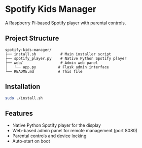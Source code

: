 # Spotify Kids Manager

A Raspberry Pi-based Spotify player with parental controls.

## Project Structure

```
spotify-kids-manager/
├── install.sh           # Main installer script
├── spotify_player.py    # Native Python Spotify player
├── web/                 # Admin web panel
│   └── app.py          # Flask admin interface
└── README.md           # This file
```

## Installation

```bash
sudo ./install.sh
```

## Features

- Native Python Spotify player for the display
- Web-based admin panel for remote management (port 8080)
- Parental controls and device locking
- Auto-start on boot